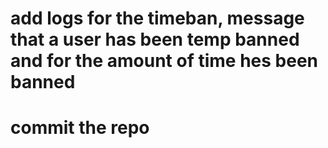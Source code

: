 # add logs for the timeban, message that a user has been temp banned and for the amount of time hes been banned
# commit the repo
